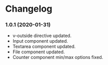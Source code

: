Changelog
=========

### 1.0.1 (2020-01-31)
* v-outside directive updated.
* Input component updated.
* Textarea component updated.
* File component updated.
* Counter component min/max options fixed.

